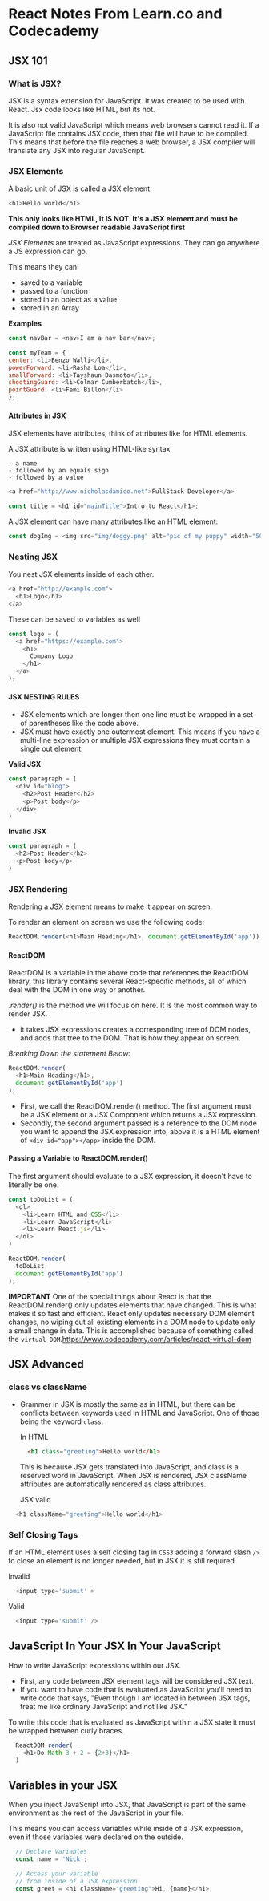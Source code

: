 # React Notes From Learn.co and Codecademy

## JSX 101

### What is JSX?
JSX is a syntax extension for JavaScript. It was created to be used with React. Jsx code looks like HTML, but its not.

It is also not valid JavaScript which means web browsers cannot read it. If a JavaScript file contains JSX code, then that file will have to be compiled. This means that before the file reaches a web browser, a JSX compiler will translate any JSX into regular JavaScript.

### JSX Elements

A basic unit of JSX is called a JSX element.
```JavaScript
<h1>Hello world</h1>
```
**This only looks like HTML, It IS NOT. It's a JSX element and must be compiled down to Browser readable JavaScript first**

*JSX Elements* are treated as JavaScript expressions. They can go anywhere a JS expression can go.

This means they can:
  - saved to a variable
  - passed to a function
  - stored in an object as a value.
  - stored in an Array

**Examples**
```JavaScript
const navBar = <nav>I am a nav bar</nav>;
```

```JavaScript
const myTeam = {
center: <li>Benzo Walli</li>,
powerForward: <li>Rasha Loa</li>,
smallForward: <li>Tayshaun Dasmoto</li>,
shootingGuard: <li>Colmar Cumberbatch</li>,
pointGuard: <li>Femi Billon</li>
};
```

#### Attributes in JSX

  JSX elements have attributes, think of attributes like for HTML elements.

  A JSX attribute is written using HTML-like syntax

    - a name
    - followed by an equals sign
    - followed by a value

  ```JavaScript
  <a href="http://www.nicholasdamico.net">FullStack Developer</a>

  const title = <h1 id="mainTitle">Intro to React</h1>;
  ```

  A JSX element can have many attributes like an HTML element:
  ```JavaScript
  const dogImg = <img src="img/doggy.png" alt="pic of my puppy" width="500px" height="500px" />;
  ```

### Nesting JSX

You nest JSX elements inside of each other.

```JavaScript
<a href="http://example.com">
  <h1>Logo</h1>
</a>
```

These can be saved to variables as well

```JavaScript
const logo = (
  <a href="https://example.com">
    <h1>
      Company Logo
    </h1>
  </a>
);
```

#### JSX NESTING RULES

- JSX elements which are longer then one line must be wrapped in a set of parentheses like the code above.
- JSX must have exactly one outermost element. This means if you have a multi-line expression or multiple JSX expressions they must contain a single out element.

**Valid JSX**
```JavaScript
const paragraph = (
  <div id="blog">
    <h2>Post Header</h2>
    <p>Post body</p>
  </div>
)
```

**Invalid JSX**
```JavaScript
const paragraph = (
  <h2>Post Header</h2>
  <p>Post body</p>
)
```


### JSX Rendering

Rendering a JSX element means to make it appear on screen.

To render an element on screen we use the following code:

```JavaScript
ReactDOM.render(<h1>Main Heading</h1>, document.getElementById('app'));
```

#### ReactDOM

  ReactDOM is a variable in the above code that references the ReactDOM library, this library contains several React-specific methods, all of which deal with the DOM in one way or another.

  *.render()* is the method we will focus on here. It is the most common way to render JSX.
  - it takes JSX expressions creates a corresponding tree of DOM nodes, and adds that tree to the DOM. That is how they appear on screen.

  *Breaking Down the statement Below:*
  ```JavaScript
  ReactDOM.render(
    <h1>Main Heading</h1>,
    document.getElementById('app')
  );
  ```

  - First, we call the ReactDOM.render() method. The first argument must be a JSX element or a JSX Component which returns a JSX expression.
  - Secondly, the second argument passed is a reference to the DOM node you want to append the JSX expression into, above it is a HTML element of `<div id="app"></app>` inside the DOM.


#### Passing a Variable to ReactDOM.render()

The first argument should evaluate to a JSX expression, it doesn't have to literally be one.

```JavaScript
const toDoList = (
  <ol>
    <li>Learn HTML and CSS</li>
    <li>Learn JavaScript</li>
    <li>Learn React.js</li>
  </ol>
)

ReactDOM.render(
  toDoList,
  document.getElementById('app')
);
```

**IMPORTANT**
  One of the special things about React is that the ReactDOM.render() only updates elements that have changed. This is what makes it so fast and efficient. React only updates necessary DOM element changes, no wiping out all existing elements in a DOM node to update only a small change in data. This is accomplished because of something called the `virtual DOM`.https://www.codecademy.com/articles/react-virtual-dom

## JSX Advanced

### class vs className
  - Grammer in JSX is mostly the same as in HTML, but there can be conflicts between keywords used in HTML and JavaScript. One of those being the keyword `class`.

    In HTML
    ```HTML
      <h1 class="greeting">Hello world</h1>
    ```

    This is because JSX gets translated into JavaScript, and class is a reserved word in JavaScript.
    When JSX is rendered, JSX className attributes are automatically rendered as class attributes.

    JSX valid
```JavaScript
  <h1 className="greeting">Hello world</h1>
```

### Self Closing Tags

If an HTML element uses a self closing tag in `CSS3` adding a forward slash `/>` to close an element is no longer needed, but in JSX it is still required

  Invalid
  ```JavaScript
    <input type='submit' >
  ```

  Valid
  ```JavaScript
    <input type='submit' />
  ```


## JavaScript In Your JSX In Your JavaScript

  How to write JavaScript expressions within our JSX.

  - First, any code between JSX element tags will be considered JSX text.
  - If you want to have code that is evaluated as JavaScript you'll need to write code that says, "Even though I am located in between JSX tags, treat me like ordinary JavaScript and not like JSX."

  To write this code that is evaluated as JavaScript within a JSX state it must be wrapped between curly braces.

```JavaScript
  ReactDOM.render(
    <h1>Do Math 3 + 2 = {2+3}</h1>
  )
```

## Variables in your JSX

When you inject JavaScript into JSX, that JavaScript is part of the same environment as the rest of the JavaScript in your file.

This means you can access variables while inside of a JSX expression, even if those variables were declared on the outside.

```JavaScript
  // Declare Variables
  const name = 'Nick';

  // Access your variable
  // from inside of a JSX expression
  const greet = <h1 className="greeting">Hi, {name}</h1>;
```
